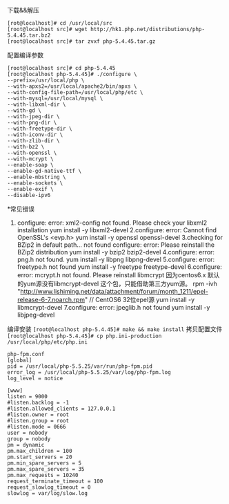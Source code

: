下载&&解压
```
[rot@localhost]# cd /usr/local/src
[root@localhost src]# wget http://hk1.php.net/distributions/php-5.4.45.tar.bz2 
[root@localhost src]# tar zvxf php-5.4.45.tar.gz
```
配置编译参数
```
[root@localhost src]# cd php-5.4.45
[root@localhost php-5.4.45]# ./configure \
--prefix=/usr/local/php \
--with-apxs2=/usr/local/apache2/bin/apxs \
--with-config-file-path=/usr/local/php/etc \
--with-mysql=/usr/local/mysql \
--with-libxml-dir \
--with-gd \
--with-jpeg-dir \
--with-png-dir \
--with-freetype-dir \
--with-iconv-dir \
--with-zlib-dir \
--with-bz2 \
--with-openssl \
--with-mcrypt \
--enable-soap \
--enable-gd-native-ttf \
--enable-mbstring \
--enable-sockets \
--enable-exif \
--disable-ipv6
```
*常见错误
1. configure: error: xml2-config not found. Please check your libxml2 installation
    yum install -y libxml2-devel
2.configure: error: Cannot find OpenSSL's <evp.h> 
    yum install -y openssl openssl-devel
3.checking for BZip2 in default path... not found
  configure: error: Please reinstall the BZip2 distribution 
    yum install -y bzip2 bzip2-devel
4.configure: error: png.h not found.
    yum install -y libpng libpng-devel
5.configure: error: freetype.h not found
    yum install -y freetype freetype-devel
6.configure: error: mcrypt.h not found. Please reinstall libmcrypt    因为centos6.x 默认的yum源没有libmcrypt-devel 这个包，只能借助第三方yum源。
    rpm -ivh "http://www.lishiming.net/data/attachment/forum/month_1211/epel-release-6-7.noarch.rpm"  // CentOS6 32位epel源 
    yum install -y  libmcrypt-devel
7.configure: error: jpeglib.h not found
    yum install -y libjpeg-devel

编译安装
`[root@localhost php-5.4.45]# make && make install`
拷贝配置文件 
`[root@localhost php-5.4.45]# cp php.ini-production /usr/local/php/etc/php.ini`
```
php-fpm.conf
[global]
pid = /usr/local/php-5.5.25/var/run/php-fpm.pid
error_log = /usr/local/php-5.5.25/var/log/php-fpm.log
log_level = notice
 
[www]
listen = 9000
#listen.backlog = -1
#listen.allowed_clients = 127.0.0.1
#listen.owner = root
#listen.group = root
#listen.mode = 0666
user = nobody
group = nobody
pm = dynamic
pm.max_children = 100
pm.start_servers = 20
pm.min_spare_servers = 5
pm.max_spare_servers = 35
pm.max_requests = 10240
request_terminate_timeout = 100
request_slowlog_timeout = 0
slowlog = var/log/slow.log
```
